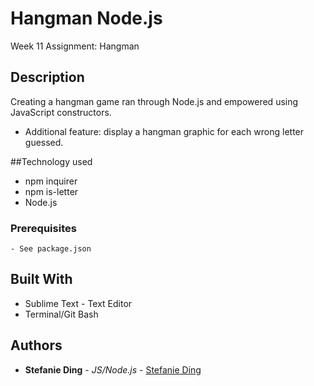 # Hangman Node.js
Week 11 Assignment: Hangman

## Description
Creating a hangman game ran through Node.js and empowered using JavaScript constructors.
* Additional feature: display a hangman graphic for each wrong letter guessed.

##Technology used
- npm inquirer
- npm is-letter
- Node.js

### Prerequisites
```
- See package.json
```

## Built With

* Sublime Text - Text Editor
* Terminal/Git Bash

## Authors

* **Stefanie Ding** - *JS/Node.js* - [Stefanie Ding](https://github.com/StefanieDing)


